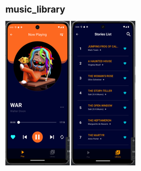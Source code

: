 # music_library

<img src="./images/demo1.png"  width="200" height="450"/>
<img src="./images/demo2.png"  width="200" height="450"/>

